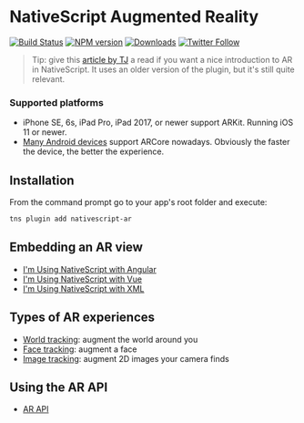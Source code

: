 NativeScript Augmented Reality
==============================

[![Build Status][build-status]][build-url]
[![NPM version][npm-image]][npm-url]
[![Downloads][downloads-image]][npm-url]
[![Twitter Follow][twitter-image]][twitter-url]

[build-status]:https://travis-ci.org/EddyVerbruggen/nativescript-ar.svg?branch=master
[build-url]:https://travis-ci.org/EddyVerbruggen/nativescript-ar
[npm-image]:http://img.shields.io/npm/v/nativescript-ar.svg
[npm-url]:https://npmjs.org/package/nativescript-ar
[downloads-image]:http://img.shields.io/npm/dm/nativescript-ar.svg
[twitter-image]:https://img.shields.io/twitter/follow/eddyverbruggen.svg?style=social&label=Follow%20me
[twitter-url]:https://twitter.com/eddyverbruggen

> Tip: give this [article by TJ](https://www.nativescript.org/blog/getting-started-with-augmented-reality-in-nativescript) a read if you want a nice introduction to AR in NativeScript. It uses an older version of the plugin, but it's still quite relevant.

### Supported platforms
* iPhone SE, 6s, iPad Pro, iPad 2017, or newer support ARKit. Running iOS 11 or newer.
* [Many Android devices](https://developers.google.com/ar/discover/supported-devices#android_play) support ARCore nowadays. Obviously the faster the device, the better the experience.

## Installation
From the command prompt go to your app's root folder and execute:
```bash
tns plugin add nativescript-ar
```

## Embedding an AR view
- [I'm Using NativeScript with Angular](docs/ar-angular.md)
- [I'm Using NativeScript with Vue](docs/ar-vue.md)
- [I'm Using NativeScript with XML](docs/ar-xml.md)

## Types of AR experiences
- [World tracking](docs/tracking-world.md): augment the world around you
- [Face tracking](docs/tracking-faces.md): augment a face
- [Image tracking](docs/tracking-images.md): augment 2D images your camera finds

## Using the AR API
- [AR API](docs/api.md)
